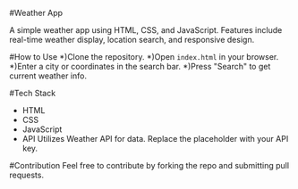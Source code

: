 
#Weather App

A simple weather app using HTML, CSS, and JavaScript. Features include real-time weather display, location search, and responsive design.

#How to Use
*)Clone the repository.
*)Open `index.html` in your browser.
*)Enter a city or coordinates in the search bar.
*)Press "Search" to get current weather info.

#Tech Stack
* HTML
* CSS
* JavaScript
* API
Utilizes Weather API for data. Replace the placeholder with your API key.

#Contribution
Feel free to contribute by forking the repo and submitting pull requests.
